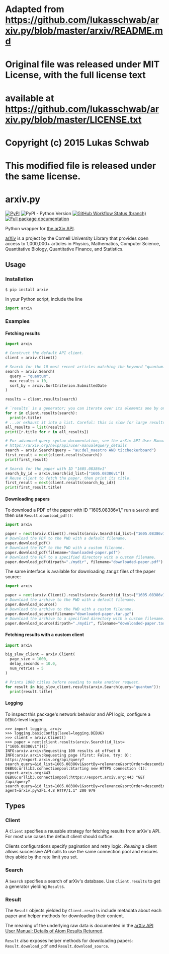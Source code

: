 # Adapted from https://github.com/lukasschwab/arxiv.py/blob/master/arxiv/README.md
# Original file was released under MIT License, with the full license text
# available at https://github.com/lukasschwab/arxiv.py/blob/master/LICENSE.txt
# Copyright (c) 2015 Lukas Schwab
# This modified file is released under the same license.

# arxiv.py
[![PyPI](https://img.shields.io/pypi/v/arxiv)](https://pypi.org/project/arxiv/) ![PyPI - Python Version](https://img.shields.io/pypi/pyversions/arxiv) [![GitHub Workflow Status (branch)](https://img.shields.io/github/actions/workflow/status/lukasschwab/arxiv.py/python-package.yml?branch=master)](https://github.com/lukasschwab/arxiv.py/actions?query=branch%3Amaster) [![Full package documentation](https://img.shields.io/badge/docs-hosted-brightgreen)](https://lukasschwab.me/arxiv.py/index.html)

Python wrapper for [the arXiv API](https://arxiv.org/help/api/index).

[arXiv](https://arxiv.org/) is a project by the Cornell University Library that provides open access to 1,000,000+ articles in Physics, Mathematics, Computer Science, Quantitative Biology, Quantitative Finance, and Statistics.

## Usage

### Installation

```bash
$ pip install arxiv
```

In your Python script, include the line

```python
import arxiv
```

### Examples

#### Fetching results

```python
import arxiv

# Construct the default API client.
client = arxiv.Client()

# Search for the 10 most recent articles matching the keyword "quantum."
search = arxiv.Search(
  query = "quantum",
  max_results = 10,
  sort_by = arxiv.SortCriterion.SubmittedDate
)

results = client.results(search)

# `results` is a generator; you can iterate over its elements one by one...
for r in client.results(search):
  print(r.title)
# ...or exhaust it into a list. Careful: this is slow for large results sets.
all_results = list(results)
print([r.title for r in all_results])

# For advanced query syntax documentation, see the arXiv API User Manual:
# https://arxiv.org/help/api/user-manual#query_details
search = arxiv.Search(query = "au:del_maestro AND ti:checkerboard")
first_result = next(client.results(search))
print(first_result)

# Search for the paper with ID "1605.08386v1"
search_by_id = arxiv.Search(id_list=["1605.08386v1"])
# Reuse client to fetch the paper, then print its title.
first_result = next(client.results(search_by_id))
print(first_result.title)
```

#### Downloading papers

To download a PDF of the paper with ID "1605.08386v1," run a `Search` and then use `Result.download_pdf()`:

```python
import arxiv

paper = next(arxiv.Client().results(arxiv.Search(id_list=["1605.08386v1"])))
# Download the PDF to the PWD with a default filename.
paper.download_pdf()
# Download the PDF to the PWD with a custom filename.
paper.download_pdf(filename="downloaded-paper.pdf")
# Download the PDF to a specified directory with a custom filename.
paper.download_pdf(dirpath="./mydir", filename="downloaded-paper.pdf")
```

The same interface is available for downloading .tar.gz files of the paper source:

```python
import arxiv

paper = next(arxiv.Client().results(arxiv.Search(id_list=["1605.08386v1"])))
# Download the archive to the PWD with a default filename.
paper.download_source()
# Download the archive to the PWD with a custom filename.
paper.download_source(filename="downloaded-paper.tar.gz")
# Download the archive to a specified directory with a custom filename.
paper.download_source(dirpath="./mydir", filename="downloaded-paper.tar.gz")
```

#### Fetching results with a custom client

```python
import arxiv

big_slow_client = arxiv.Client(
  page_size = 1000,
  delay_seconds = 10.0,
  num_retries = 5
)

# Prints 1000 titles before needing to make another request.
for result in big_slow_client.results(arxiv.Search(query="quantum")):
  print(result.title)
```

#### Logging

To inspect this package's network behavior and API logic, configure a `DEBUG`-level logger.

```pycon
>>> import logging, arxiv
>>> logging.basicConfig(level=logging.DEBUG)
>>> client = arxiv.Client()
>>> paper = next(client.results(arxiv.Search(id_list=["1605.08386v1"])))
INFO:arxiv.arxiv:Requesting 100 results at offset 0
INFO:arxiv.arxiv:Requesting page (first: False, try: 0): https://export.arxiv.org/api/query?search_query=&id_list=1605.08386v1&sortBy=relevance&sortOrder=descending&start=0&max_results=100
DEBUG:urllib3.connectionpool:Starting new HTTPS connection (1): export.arxiv.org:443
DEBUG:urllib3.connectionpool:https://export.arxiv.org:443 "GET /api/query?search_query=&id_list=1605.08386v1&sortBy=relevance&sortOrder=descending&start=0&max_results=100&user-agent=arxiv.py%2F1.4.8 HTTP/1.1" 200 979
```

## Types 

### Client

A `Client` specifies a reusable strategy for fetching results from arXiv's API. For most use cases the default client should suffice.

Clients configurations specify pagination and retry logic. *Reusing* a client allows successive API calls to use the same connection pool and ensures they abide by the rate limit you set.

### Search

A `Search` specifies a search of arXiv's database. Use `Client.results` to get a generator yielding `Result`s.

### Result

The `Result` objects yielded by `Client.results` include metadata about each paper and helper methods for downloading their content.

The meaning of the underlying raw data is documented in the [arXiv API User Manual: Details of Atom Results Returned](https://arxiv.org/help/api/user-manual#_details_of_atom_results_returned).

`Result` also exposes helper methods for downloading papers: `Result.download_pdf` and `Result.download_source`.

